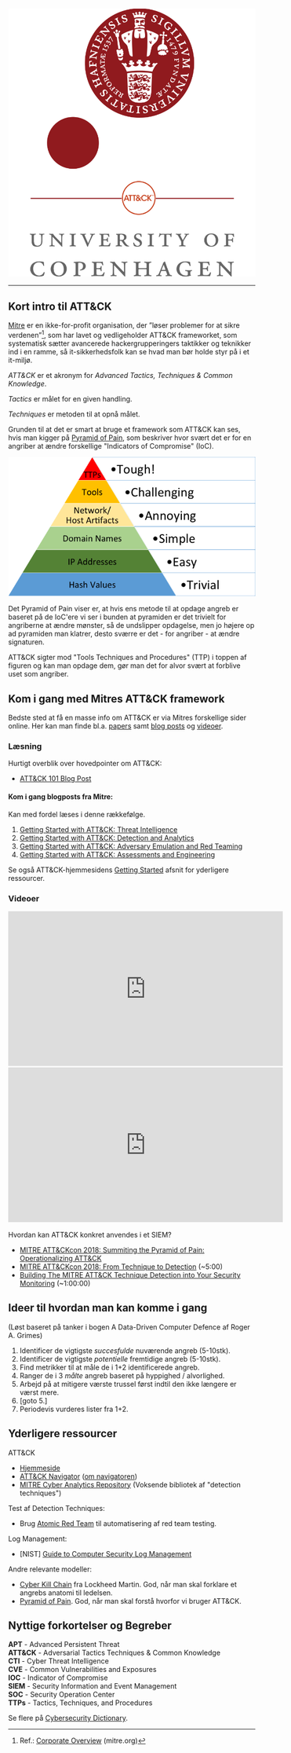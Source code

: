 ![](./ku-attack.png)

---

## Kort intro til ATT&CK

[Mitre](https://mitre.org/) er en ikke-for-profit organisation, der ”løser problemer for at sikre verdenen”[^1], som har lavet og vedligeholder ATT&CK frameworket, som systematisk sætter avancerede hackergrupperingers taktikker og teknikker ind i en ramme, så it-sikkerhedsfolk kan se hvad man bør holde styr på i et it-miljø.

*ATT&CK* er et akronym for *Advanced Tactics, Techniques & Common Knowledge*.

*Tactics* er målet for en given handling.

*Techniques* er metoden til at opnå målet.

Grunden til at det er smart at bruge et framework som ATT&CK kan ses, hvis man kigger på [Pyramid of Pain](http://detect-respond.blogspot.com/2013/03/the-pyramid-of-pain.html), som beskriver hvor svært det er for en angriber at ændre forskellige "Indicators of Compromise" (IoC).

![Pyramid of Pain](./Pyramid%20of%20Pain%20v2.png)

Det Pyramid of Pain viser er, at hvis ens metode til at opdage angreb er baseret på de IoC'ere vi ser i bunden at pyramiden er det trivielt for angriberne at ændre mønster, så de undslipper opdagelse, men jo højere op ad pyramiden man klatrer, desto sværre er det - for angriber - at ændre signaturen. 

ATT&CK sigter mod "Tools Techniques and Procedures" (TTP) i toppen af figuren og kan man opdage dem, gør man det for alvor svært at forblive uset som angriber.

## Kom i gang med Mitres ATT&CK framework

Bedste sted at få en masse info om ATT&CK er via Mitres forskellige sider online. Her kan man finde bl.a. [papers](https://www.mitre.org/publication-keywords/computer-security) samt [blog posts](https://medium.com/mitre-attack) og [videoer](https://www.youtube.com/watch?v=yslLIqfOKCU&list=PLkTApXQou_8JrhtrFDfAskvMqk97Yu2S2).

### Læsning

Hurtigt overblik over hovedpointer om ATT&CK:   
- [ATT&CK 101 Blog Post](https://medium.com/mitre-attack/att-ck-101-17074d3bc62)

#### Kom i gang blogposts fra Mitre:
Kan med fordel læses i denne rækkefølge.

1.	[Getting Started with ATT&CK: Threat Intelligence](https://medium.com/mitre-attack/getting-started-with-attack-cti-4eb205be4b2f)
2.	[Getting Started with ATT&CK: Detection and Analytics](https://medium.com/mitre-attack/getting-started-with-attack-detection-a8e49e4960d0)
3.	[Getting Started with ATT&CK: Adversary Emulation and Red Teaming](https://medium.com/mitre-attack/getting-started-with-attack-red-29f074ccf7e3)
4.	[Getting Started with ATT&CK: Assessments and Engineering](https://medium.com/mitre-attack/getting-started-with-attack-assessment-cc0b01769cb4)

Se også ATT&CK-hjemmesidens [Getting Started](https://attack.mitre.org/resources/getting-started/) afsnit for yderligere ressourcer.

### Videoer

<center><iframe width="560" height="315" src="https://www.youtube-nocookie.com/embed/0BEf6s1iu5g" frameborder="0" allow="accelerometer; autoplay; encrypted-media; gyroscope; picture-in-picture" allowfullscreen></iframe></center>

<center><iframe width="560" height="315" src="https://www.youtube-nocookie.com/embed/bkfwMADar0M" frameborder="0" allow="accelerometer; autoplay; encrypted-media; gyroscope; picture-in-picture" allowfullscreen></iframe></center>

Hvordan kan ATT&CK konkret anvendes i et SIEM?
- [MITRE ATT&CKcon 2018: Summiting the Pyramid of Pain: Operationalizing ATT&CK](https://www.youtube.com/watch?v=YhsN5pBDrGY)
- [MITRE ATT&CKcon 2018: From Technique to Detection](https://www.youtube.com/watch?v=a3hIIzJrH14) (~5:00)
- [Building The MITRE ATT&CK Technique Detection into Your Security Monitoring](https://www.brighttalk.com/webcast/14907/366642) (~1:00:00)

## Ideer til hvordan man kan komme i gang
(Løst baseret på tanker i bogen A Data-Driven Computer Defence af Roger A. Grimes)

1. Identificer de vigtigste _succesfulde_ nuværende angreb (5-10stk).
2. Identificer de vigtigste _potentielle_ fremtidige angreb (5-10stk).
3. Find metrikker til at måle de i 1+2 identificerede angreb.
4. Ranger de i 3 _målte_ angreb baseret på hyppighed / alvorlighed.
5. Arbejd på at mitigere værste trussel først indtil den ikke længere er værst mere.
6. [goto 5.]
7. Periodevis vurderes lister fra 1+2.


## Yderligere ressourcer
ATT&CK
- [Hjemmeside](https://attack.mitre.org/)
- [ATT&CK Navigator](https://mitre-attack.github.io/attack-navigator/enterprise/) ([om navigatoren](https://www.mitre.org/capabilities/cybersecurity/overview/cybersecurity-blog/the-attck%E2%84%A2-navigator-a-new-open-source))
- [MITRE Cyber Analytics Repository](https://car.mitre.org/) (Voksende bibliotek af "detection techniques")


Test af Detection Techniques:
- Brug [Atomic Red Team](https://atomicredteam.io/testing) til automatisering af red team testing.

Log Management:
- [NIST] [Guide to Computer Security Log Management](https://csrc.nist.gov/publications/detail/sp/800-92/final)

Andre relevante modeller:
- [Cyber Kill Chain](https://www.lockheedmartin.com/en-us/capabilities/cyber/cyber-kill-chain.html) fra Lockheed Martin. God, når man skal forklare et angrebs anatomi til ledelsen.
- [Pyramid of Pain](http://detect-respond.blogspot.com/2013/03/the-pyramid-of-pain.html). God, når man skal forstå hvorfor vi bruger ATT&CK.

## Nyttige forkortelser og Begreber

**APT** - Advanced Persistent Threat   
**ATT&CK** - Adversarial Tactics Techniques & Common Knowledge   
**CTI** - Cyber Threat Intelligence   
**CVE** - Common Vulnerabilities and Exposures   
**IOC** - Indicator of Compromise   
**SIEM** - Security Information and Event Management   
**SOC** - Security Operation Center   
**TTPs** - Tactics, Techniques, and Procedures   

Se flere på [Cybersecurity Dictionary](https://www.optiv.com/cybersecurity-dictionary).

[^1]: Ref.: [Corporate Overview](https://www.mitre.org/about/corporate-overview) (mitre.org)
